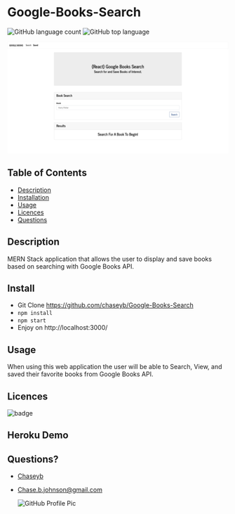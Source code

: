 # Google-Books-Search

![GitHub language count](https://img.shields.io/github/languages/count/chaseyb/Google-Books-Search)
![GitHub top language](https://img.shields.io/github/languages/top/chaseyb/Google-Books-Search)

<img src="client/images/ScreenShot.png">

## Table of Contents

- [Description](#description)
- [Installation](#install)
- [Usage](#usage)
- [Licences](#licences)
- [Questions](#questions)

## Description

MERN Stack application that allows the user to display and save books based on searching with Google Books API.

## Install

- Git Clone https://github.com/chaseyb/Google-Books-Search
- `npm install`
- `npm start`
- Enjoy on http://localhost:3000/

## Usage

When using this web application the user will be able to Search, View, and saved their favorite books from Google Books API.

## Licences

![badge](https://img.shields.io/badge/License-Open-blue.svg)

## Heroku Demo

<!-- [Heroku link](https://employee-directory-9000.herokuapp.com/ "Heroku Link") -->

## Questions?

- [Chaseyb](https://github.com/Chaseyb)
- <Chase.b.johnson@gmail.com>

  <img src="https://github.com/Chaseyb.png" alt="GitHub Profile Pic" width="150" height="150">
